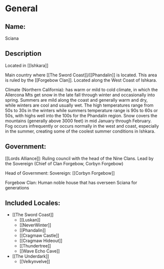 # General

## Name:
Sciana

## Description
Located in [[Ishkara]]

Main country where [[The Sword Coast]]/[[Phandalin]] is located. This area is ruled by the [[Forgebow Clan]]. Located along the West Coast of Ishkara.

Climate (Northern California):
has warm or mild to cold climate, in which the Allercona Mts get snow in the late fall through winter and occasionally into spring. Summers are mild along the coast and generally warm and dry, while winters are cool and usually wet. The high temperatures range from 50s to 30s in the winters while summers temperature range is 90s to 60s or 50s, with highs well into the 100s for the Phandalin region. Snow covers the mountains (generally above 3000 feet) in mid January through February. Fog occurs infrequently or occurs normally in the west and coast, especially in the summer, creating some of the coolest summer conditions in Ishkara.

## Government:
[[Lords Alliance]]:
Ruling council with the head of the Nine Clans. Lead by the Sovereign (Chief of Clan Forgebow, Corbyn Forgebow)

Head of Government:
Sovereign: [[Corbyn Forgebow]]

Forgebow Clan:
Human noble house that has overseen Sciana for generations

## Included Locales:
- [[The Sword Coast]]
    - [[Luskan]]
    - [[NeverWinter]]
    - [[Phandalin]]
    - [[Cragmaw Castle]]
    - [[Cragmaw Hideout]]
    - [[Thundertree]]
    - [[Wave Echo Cave]]
- [[The Underdark]]
  - [[Velkynvelve]]